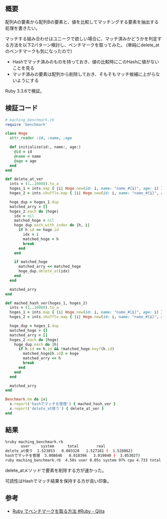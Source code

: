 ## 概要

配列Aの要素から配列Bの要素と、値を比較してマッチングする要素を抽出する処理を書きたい。

マッチする組み合わせはユニークで欲しい場合に、マッチ済みかどうかを判定する方法を以下2パターン検討し、ベンチマークを取ってみた。
(単純にdelete_atのベンチマークも気になったので)
- Hashでマッチ済みのものを持っておき、値の比較時にこのHashに値がないことを見る
- マッチ済みの要素は配列から削除しておき、そもそもマッチ候補に上がらないようにする

Ruby 3.3.6で検証。

## 検証コード

```rb
# maching_benchmark.rb
require 'benchmark'

class Hoge
  attr_reader :id, :name, :age

  def initialize(id:, name:, age:)
    @id = id
    @name = name
    @age = age
  end
end

def delete_at_ver
  ints = (1..10000).to_a
  hoges_1 = ints.map { |i| Hoge.new(id: i, name: "name_#{i}", age: i) }
  hoges_2 = ints.shuffle.map { |i| Hoge.new(id: i, name: "name_#{i}", age: i) }

  hoge_dup = hoges_1.dup
  matched_arry = []
  hoges_2.each do |hoge|
    idx = nil
    matched_hoge = nil
    hoge_dup.each_with_index do |h, i|
      if h.id == hoge.id
        idx = i
        matched_hoge = h
        break
      end
    end

    if matched_hoge
      matched_arry << matched_hoge
      hoge_dup.delete_at(idx)
    end
  end

  matched_arry
end

def mached_hash_ver(hoges_1, hoges_2)
  ints = (1..10000).to_a
  hoges_1 = ints.map { |i| Hoge.new(id: i, name: "name_#{i}", age: i) }
  hoges_2 = ints.shuffle.map { |i| Hoge.new(id: i, name: "name_#{i}", age: i) }

  hoge_dup = hoges_1.dup
  matched_hoge = {}
  matched_arry = []
  hoges_2.each do |hoge|
    hoge_dup.each do |h|
      if h.id == h.id && !matched_hoge.key?(h.id)
        matched_hoge[h.id] = hoge
        matched_arry << h
        break
      end
    end
  end

  matched_arry
end

Benchmark.bm do |x|
  x.report('hashでマッチを管理') { mached_hash_ver }
  x.report('delete_at使う') { delete_at_ver }
end
```

## 結果

```sh
%ruby maching_benchmark.rb
       user     system      total        real
delete_at使う  1.523853   0.003328   1.527181 (  1.528862)
hashでマッチを管理  3.008646   0.010394   3.019040 (  3.053027)
ruby maching_benchmark.rb  4.58s user 0.05s system 97% cpu 4.733 total
```

delete_atメソッドで要素を削除する方が速かった。

可読性はHashでマッチ結果を保持する方が良い印象。

## 参考

- [Ruby でベンチマークを取る方法 \#Ruby \- Qiita](https://qiita.com/scivola/items/c5b2aeaf7d67a9ef310a)
